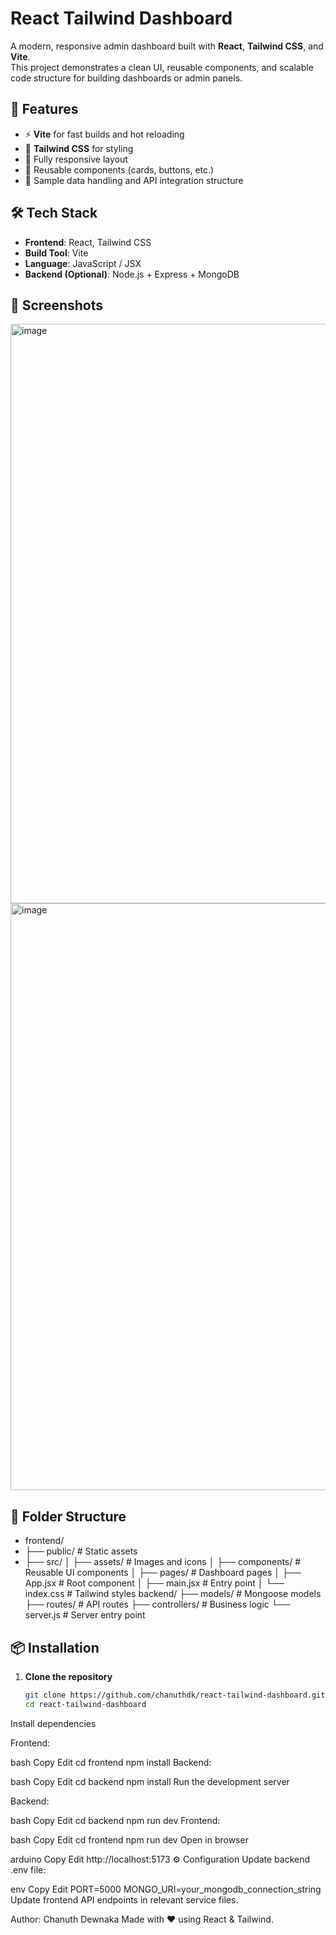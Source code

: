 # React Tailwind Dashboard

A modern, responsive admin dashboard built with **React**, **Tailwind CSS**, and **Vite**.  
This project demonstrates a clean UI, reusable components, and scalable code structure for building dashboards or admin panels.

## 🚀 Features

- ⚡ **Vite** for fast builds and hot reloading
- 🎨 **Tailwind CSS** for styling
- 📱 Fully responsive layout
- 🧩 Reusable components (cards, buttons, etc.)
- 🔄 Sample data handling and API integration structure

## 🛠 Tech Stack

- **Frontend**: React, Tailwind CSS
- **Build Tool**: Vite
- **Language**: JavaScript / JSX
- **Backend (Optional)**: Node.js + Express + MongoDB

## 📸 Screenshots
<img width="1915" height="927" alt="image" src="https://github.com/user-attachments/assets/5f73a348-07c5-4ed9-ab58-94442194cb0e" />
<img width="1913" height="939" alt="image" src="https://github.com/user-attachments/assets/4325a6ef-a97e-497c-af16-51b591fb0408" />


## 📂 Folder Structure

- frontend/
- ├── public/ # Static assets
- ├── src/
│ ├── assets/ # Images and icons
│ ├── components/ # Reusable UI components
│ ├── pages/ # Dashboard pages
│ ├── App.jsx # Root component
│ ├── main.jsx # Entry point
│ └── index.css # Tailwind styles
backend/
├── models/ # Mongoose models
├── routes/ # API routes
├── controllers/ # Business logic
└── server.js # Server entry point

## 📦 Installation

1. **Clone the repository**
   ```bash
   git clone https://github.com/chanuthdk/react-tailwind-dashboard.git
   cd react-tailwind-dashboard
Install dependencies

Frontend:

bash
Copy
Edit
cd frontend
npm install
Backend:

bash
Copy
Edit
cd backend
npm install
Run the development server

Backend:

bash
Copy
Edit
cd backend
npm run dev
Frontend:

bash
Copy
Edit
cd frontend
npm run dev
Open in browser

arduino
Copy
Edit
http://localhost:5173
⚙️ Configuration
Update backend .env file:

env
Copy
Edit
PORT=5000
MONGO_URI=your_mongodb_connection_string
Update frontend API endpoints in relevant service files.




Author: Chanuth Dewnaka
Made with ❤️ using React & Tailwind.
